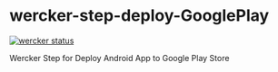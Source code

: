 # wercker-step-deploy-GooglePlay
[![wercker status](https://app.wercker.com/status/5a0872c468e1bffab0c796577f3117c3/m "wercker status")](https://app.wercker.com/project/bykey/5a0872c468e1bffab0c796577f3117c3)

Wercker Step for Deploy Android App to Google Play Store
